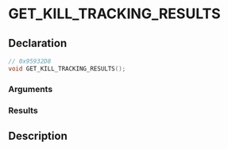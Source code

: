 # GET_KILL_TRACKING_RESULTS

## Declaration
```cpp
// 0x95932D8
void GET_KILL_TRACKING_RESULTS();
```

### Arguments

### Results

## Description
